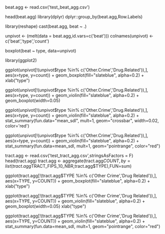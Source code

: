 beat.agg <- read.csv('test_beat_agg.csv')


head(beat.agg)
library(dplyr)
dplyr::group_by(beat.agg,Row.Labels)

library(reshape)
cast(beat.agg, beat ~ .)


unpivot <- (melt(data = beat.agg,id.vars=c('beat')))
colnames(unpivot) <- c('beat','type','count')

boxplot(beat ~ type, data=unpivot)


library(ggplot2)



ggplot(unpivot[!(unpivot$type %in% c('Other.Crime','Drug.Related')),], aes(x=type, y=count)) + 
  geom_boxplot(fill="slateblue", alpha=0.2) + 
  xlab("type")

ggplot(unpivot[!(unpivot$type %in% c('Other.Crime','Drug.Related')),], aes(x=type, y=count)) + 
  geom_violin(fill="slateblue", alpha=0.2) + geom_boxplot(width=0.05)

ggplot(unpivot[!(unpivot$type %in% c('Other.Crime','Drug.Related')),], aes(x=type, y=count)) + 
  geom_violin(fill="slateblue", alpha=0.2) + stat_summary(fun.data="mean_sdl", mult=1, 
                                                          geom="crossbar", width=0.02, color='red')


ggplot(unpivot[!(unpivot$type %in% c('Other.Crime','Drug.Related')),], aes(x=type, y=count)) + 
  geom_violin(fill="slateblue", alpha=0.2) + stat_summary(fun.data=mean_sdl, mult=1, 
  geom="pointrange", color="red")


tract.agg <- read.csv('test_tract_agg.csv',stringsAsFactors = F)
head(tract.agg)
tract.agg <- aggregate(tract.agg$COUNT,by=list(tract.agg$TRACT_FIPS_10_NBR,tract.agg$TYPE),FUN=sum)


ggplot(tract.agg[!(tract.agg$TYPE %in% c('Other Crime','Drug Related')),], aes(x=TYPE, y=COUNT)) + 
  geom_boxplot(fill="slateblue", alpha=0.2) + 
  xlab("type")

ggplot(tract.agg[!(tract.agg$TYPE %in% c('Other Crime','Drug Related')),], aes(x=TYPE, y=COUNT)) + 
  geom_violin(fill="slateblue", alpha=0.2) + geom_boxplot(width=0.05)
  xlab("type")

  
ggplot(tract.agg[!(tract.agg$TYPE %in% c('Other Crime','Drug Related')),], aes(x=TYPE, y=COUNT)) + 
    geom_violin(fill="slateblue", alpha=0.2)  + stat_summary(fun.data=mean_sdl, mult=1, 
                                                             geom="pointrange", color="red")